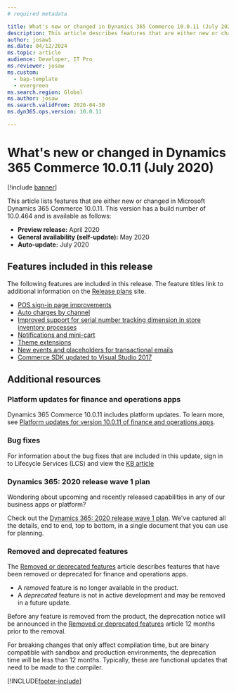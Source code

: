 ```yaml
---
# required metadata

title: What's new or changed in Dynamics 365 Commerce 10.0.11 (July 2020)
description: This article describes features that are either new or changed in Dynamics 365 Commerce 10.0.11. 
author: josaw1
ms.date: 04/12/2024
ms.topic: article
audience: Developer, IT Pro
ms.reviewer: josaw
ms.custom:
  - bap-template
  - evergreen
ms.search.region: Global
ms.author: josaw
ms.search.validFrom: 2020-04-30 
ms.dyn365.ops.version: 10.0.11

---
```

# What's new or changed in Dynamics 365 Commerce 10.0.11 (July 2020)

[!include [banner](../includes/banner.md)]

This article lists features that are either new or changed in Microsoft Dynamics 365 Commerce 10.0.11. This version has a build number of 10.0.464 and is available as follows:

- **Preview release:** April 2020
- **General availability (self-update):** May 2020
- **Auto-update:** July 2020

## Features included in this release

The following features are included in this release. The feature titles link to additional information on the [Release plans](/dynamics365-release-plan/2020wave1/) site.

- [POS sign-in page improvements](/dynamics365-release-plan/2020wave1/dynamics365-commerce/pos-sign-in-page-improvements)
- [Auto charges by channel ](../auto-charges-by-channel.md)
- [Improved support for serial number tracking dimension in store inventory processes](/dynamics365-release-plan/2020wave1/dynamics365-commerce/improved-support-serial-number-tracking-dimension-store-inventory-processes)
- [Notifications and mini-cart](/dynamics365-release-plan/2020wave1/dynamics365-commerce/support-mini-cart-e-commerce-site)
- [Theme extensions](/dynamics365-release-plan/2020wave1/dynamics365-commerce/support-theme-extensions)
- [New events and placeholders for transactional emails](/dynamics365-release-plan/2020wave1/dynamics365-commerce/new-events-placeholders-transactional-emails)
- [Commerce SDK updated to Visual Studio 2017](../dev-itpro/retail-sdk/migrate-sdk.md)

## Additional resources

### Platform updates for finance and operations apps

Dynamics 365 Commerce 10.0.11 includes platform updates. To learn more, see [Platform updates for version 10.0.11 of finance and operations apps](../../fin-ops-core/dev-itpro/get-started/whats-new-platform-update-35.md).

### Bug fixes 
For information about the bug fixes that are included in this update, sign in to Lifecycle Services (LCS) and view the [KB article](https://fix.lcs.dynamics.com/Issue/Details?bugId=438264&dbType=3&qc=d7dbe350d53c7743949f6afa556ea8d19b4fc1d3e16824e1a2eef32e0c3b300a)

### Dynamics 365: 2020 release wave 1 plan

Wondering about upcoming and recently released capabilities in any of our business apps or platform?

Check out the [Dynamics 365: 2020 release wave 1 plan](/dynamics365-release-plan/2020wave1/index). We've captured all the details, end to end, top to bottom, in a single document that you can use for planning.

### Removed and deprecated features

The [Removed or deprecated features](../../fin-ops-core/dev-itpro/migration-upgrade/deprecated-features.md) article describes features that have been removed or deprecated for finance and operations apps.

- A *removed* feature is no longer available in the product.
- A *deprecated* feature is not in active development and may be removed in a future update.

Before any feature is removed from the product, the deprecation notice will be announced in the [Removed or deprecated features](../../fin-ops-core/dev-itpro/migration-upgrade/deprecated-features.md) article 12 months prior to the removal.

For breaking changes that only affect compilation time, but are binary compatible with sandbox and production environments, the deprecation time will be less than 12 months. Typically, these are functional updates that need to be made to the compiler.


[!INCLUDE[footer-include](../../includes/footer-banner.md)]
